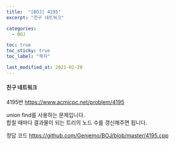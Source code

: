 ```yaml
---
title:  "[BOJ] 4195"
excerpt: "친구 네트워크"

categories:
  - BOJ

toc: true
toc_sticky: true
toc_label: "목차"

last_modified_at: 2021-02-28
---
```


#### 친구 네트워크

4195번 <https://www.acmicpc.net/problem/4195>

union find를 사용하는 문제입니다.<br>
합칠 때마다 결과물이 되는 트리의 노드 수를 갱신해주면 됩니다.

정답 코드 <https://github.com/Geniemo/BOJ/blob/master/4195.cpp>
